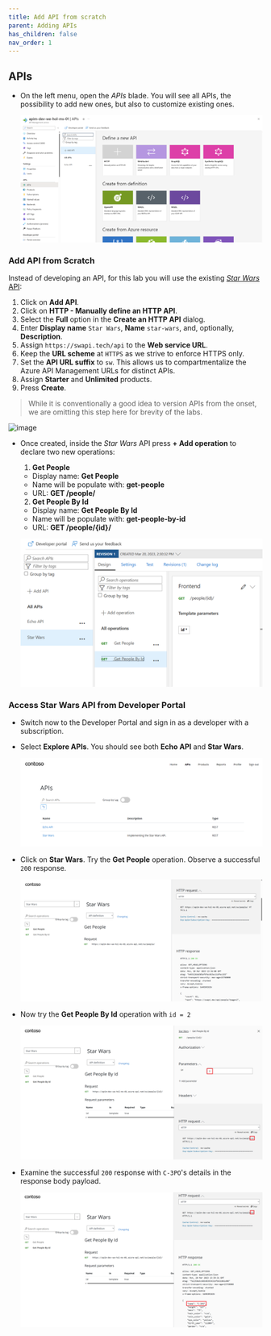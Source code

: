 ```yaml
---
title: Add API from scratch
parent: Adding APIs
has_children: false
nav_order: 1
---
```



## APIs

- On the left menu, open the *APIs* blade. You will see all APIs, the possibility to add new ones, but also to customize existing ones.

  ![APIM APIs](../../assets/images/apim-apis.png)

### Add API from Scratch

Instead of developing an API, for this lab you will use the existing [*Star Wars* API](https://swapi.tech):

1) Click on **Add API**.  
2) Click on **HTTP - Manually define an HTTP API**.  
3) Select the **Full** option in the **Create an HTTP API** dialog.  
4) Enter **Display name** `Star Wars`, **Name** `star-wars`, and, optionally, **Description**.  
5) Assign `https://swapi.tech/api` to the **Web service URL**.  
6) Keep the **URL scheme** at `HTTPS` as we strive to enforce HTTPS only.  
7) Set the **API URL suffix** to `sw`. This allows us to compartmentalize the Azure API Management URLs for distinct APIs.  
8) Assign **Starter** and **Unlimited** products.  
9) Press **Create**.  

  > While it is conventionally a good idea to version APIs from the onset, we are omitting this step here for brevity of the labs.

  ![image](https://github.com/user-attachments/assets/2f4913c5-248a-44cc-9bd0-125150ff83d5)

- Once created, inside the *Star Wars* API press **+ Add operation** to declare two new operations:

  1) **Get People**  
    - Display name: **Get People**  
    - Name will be populate with: **get-people**  
    - URL: **GET /people/**  

  2) **Get People By Id**  
    - Display name: **Get People By Id**  
    - Name will be populate with: **get-people-by-id**  
    - URL: **GET /people/{id}/**  

  ![APIM Star Wars API Add Operation](../../assets/images/apim-star-wars-api-add-operation.png)

### Access Star Wars API from Developer Portal

- Switch now to the Developer Portal and sign in as a developer with a subscription. 
- Select **Explore APIs**. You should see both **Echo API** and **Star Wars**.

  ![APIM Developer Portal Echo & Star Wars APIs](../../assets/images/apim-developer-portal-apis-echo-star-wars.png)

- Click on **Star Wars**. Try the **Get People** operation. Observe a successful `200` response.

  ![APIM Developer Portal Star Wars Try It](../../assets/images/apim-developer-portal-star-wars-try-it-1.png)

- Now try the **Get People By Id** operation with `id = 2`

  ![APIM Developer Portal Star Wars Try It](../../assets/images/apim-developer-portal-star-wars-try-it-2.png)

- Examine the successful `200` response with `C-3PO`'s details in the response body payload.
  
  ![APIM Developer Portal Star Wars Try It](../../assets/images/apim-developer-portal-star-wars-try-it-3.png)
